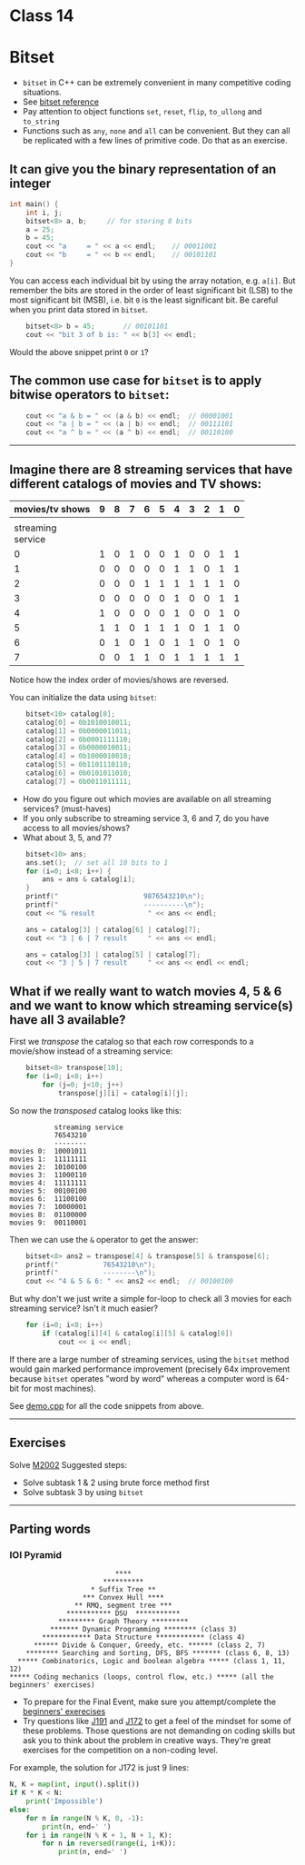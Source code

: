 # Class 14 
# Bitset
- `bitset` in C++ can be extremely convenient in many competitive coding situations.
- See [bitset reference](https://www.cplusplus.com/reference/bitset/bitset)
- Pay attention to object functions `set`, `reset`, `flip`, `to_ullong` and `to_string`
- Functions such as `any`, `none` and `all` can be convenient. But they can all be replicated with a few lines of primitive code. Do that as an exercise.

## It can give you the binary representation of an integer
```c++
int main() {
    int i, j;
    bitset<8> a, b;		// for storing 8 bits
    a = 25;
    b = 45;
    cout << "a     = " << a << endl;	// 00011001
    cout << "b     = " << b << endl;	// 00101101
}
```

You can access each individual bit by using the array notation, e.g. `a[i]`. But remember the bits are stored in the order of least significant bit (LSB) to the most significant bit (MSB), i.e. bit `0` is the least significant bit. Be careful when you print data stored in `bitset`.
```c++
    bitset<8> b = 45;		// 00101101
    cout << "bit 3 of b is: " << b[3] << endl;
```
Would the above snippet print `0` or `1`?

## The common use case for `bitset` is to apply bitwise operators to `bitset`:
```c++
    cout << "a & b = " << (a & b) << endl;	// 00001001
    cout << "a | b = " << (a | b) << endl;	// 00111101
    cout << "a ^ b = " << (a ^ b) << endl;	// 00110100
```

---

## Imagine there are 8 streaming services that have different catalogs of movies and TV shows:
|movies/tv shows|9|8|7|6|5|4|3|2|1|0|
|---|---|---|---|---|---|---|---|---|---|---|
||||||||||||
|streaming<br>service|||||||||||
|0|1|0|1|0|0|1|0|0|1|1|
|1|0|0|0|0|0|1|1|0|1|1|
|2|0|0|0|1|1|1|1|1|1|0|
|3|0|0|0|0|0|1|0|0|1|1|
|4|1|0|0|0|0|1|0|0|1|0|
|5|1|1|0|1|1|1|0|1|1|0|
|6|0|1|0|1|0|1|1|0|1|0|
|7|0|0|1|1|0|1|1|1|1|1|

Notice how the index order of movies/shows are reversed.

You can initialize the data using `bitset`:
```c++
    bitset<10> catalog[8];
    catalog[0] = 0b1010010011;
    catalog[1] = 0b0000011011;
    catalog[2] = 0b0001111110;
    catalog[3] = 0b0000010011;
    catalog[4] = 0b1000010010;
    catalog[5] = 0b1101110110;
    catalog[6] = 0b0101011010;
    catalog[7] = 0b0011011111;
```

- How do you figure out which movies are available on all streaming services? (must-haves)
- If you only subscribe to streaming service 3, 6 and 7, do you have access to all movies/shows?
- What about 3, 5, and 7?

```c++
    bitset<10> ans;
    ans.set();	// set all 10 bits to 1
    for (i=0; i<8; i++) {
        ans = ans & catalog[i];
    }
    printf("                     9876543210\n");		
    printf("                     ----------\n");
    cout << "& result             " << ans << endl;

    ans = catalog[3] | catalog[6] | catalog[7];
    cout << "3 | 6 | 7 result     " << ans << endl;

    ans = catalog[3] | catalog[5] | catalog[7];
    cout << "3 | 5 | 7 result     " << ans << endl << endl;
```

## What if we really want to watch movies 4, 5 & 6 and we want to know which streaming service(s) have all 3 available?
First we *transpose* the catalog so that each row corresponds to a movie/show instead of a streaming service:
```c++
    bitset<8> transpose[10];
    for (i=0; i<8; i++)
        for (j=0; j<10; j++)
            transpose[j][i] = catalog[i][j];
```
So now the *transposed* catalog looks like this:
```
           streaming service
           76543210
           --------
movies 0:  10001011
movies 1:  11111111
movies 2:  10100100
movies 3:  11000110
movies 4:  11111111
movies 5:  00100100
movies 6:  11100100
movies 7:  10000001
movies 8:  01100000
movies 9:  00110001
```

Then we can use the `&` operator to get the answer:
```c++
    bitset<8> ans2 = transpose[4] & transpose[5] & transpose[6];
    printf("           76543210\n");
    printf("           --------\n");
    cout << "4 & 5 & 6: " << ans2 << endl;	// 00100100
```

But why don't we just write a simple for-loop to check all 3 movies for each streaming service? Isn't it much easier?
```c++
    for (i=0; i<8; i++)
        if (catalog[i][4] & catalog[i][5] & catalog[6])
            cout << i << endl;
```

If there are a large number of streaming services, using the `bitset` method would gain marked performance improvement (precisely 64x improvement because `bitset` operates "word by word" whereas a computer word is 64-bit for most machines).

See [demo.cpp](https://github.com/miyagi-sensei/georgia/blob/main/class14/demo.cpp) for all the code snippets from above.

---

## Exercises
Solve [M2002](https://judge.hkoi.org/task/M2002)
Suggested steps:
- Solve subtask 1 & 2 using brute force method first
- Solve subtask 3 by using `bitset`

---

## Parting words
### IOI Pyramid
```
                          ****
                       **********
                    * Suffix Tree **
                  *** Convex Hull ****
                ** RMQ, segment tree ***
              *********** DSU  ***********
            ********* Graph Theory *********
          ******* Dynamic Programming ******** (class 3)
        ************ Data Structure ************ (class 4)
      ****** Divide & Conquer, Greedy, etc. ****** (class 2, 7)
    ******** Searching and Sorting, DFS, BFS ******* (class 6, 8, 13)
  ***** Combinatorics, Logic and boolean algebra ***** (class 1, 11, 12)
***** Coding mechanics (loops, control flow, etc.) ***** (all the beginners' exercises)
```

- To prepare for the Final Event, make sure you attempt/complete the [beginners' exerecises](https://github.com/miyagi-sensei/georgia/blob/main/beginners.md)
- Try questions like [J191](https://judge.hkoi.org/task/J191) and [J172](https://judge.hkoi.org/task/J172) to get a feel of the mindset for some of these problems. Those questions are not demanding on coding skills but ask you to think about the problem in creative ways. They're great exercises for the competition on a non-coding level.

For example, the solution for J172 is just 9 lines:
```python
N, K = map(int, input().split())
if K * K < N:
    print('Impossible')
else:
    for n in range(N % K, 0, -1):
        print(n, end=' ')
    for i in range(N % K + 1, N + 1, K):
        for n in reversed(range(i, i+K)):
            print(n, end=' ')
```
